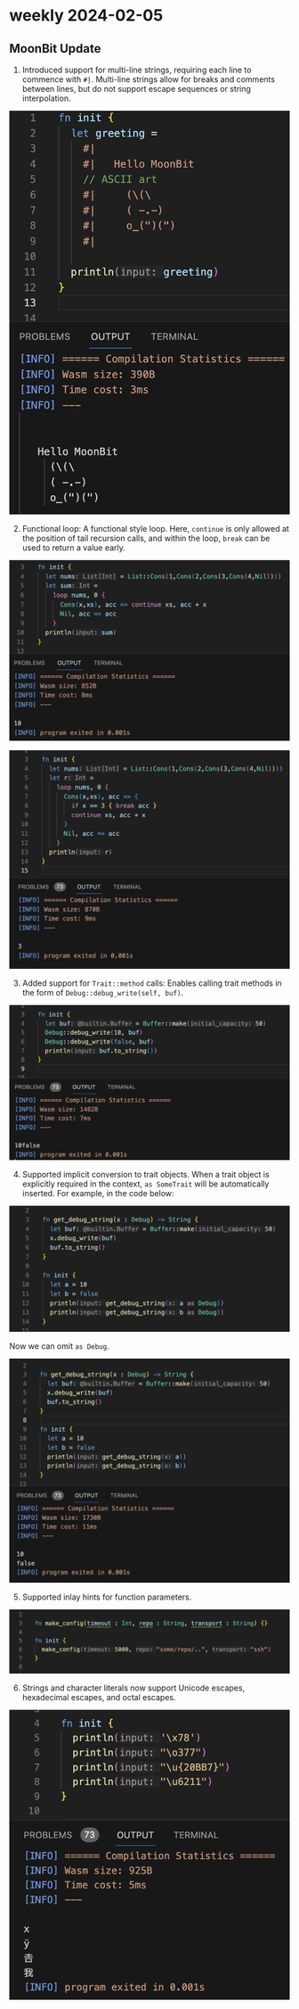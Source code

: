 # weekly 2024-02-05
## MoonBit Update

1. Introduced support for multi-line strings, requiring each line to commence with `#|`. Multi-line strings allow for breaks and comments between lines, but do not support escape sequences or string interpolation.

![](./multi-line.png)

2. Functional loop: A functional style loop. Here, `continue` is only allowed at the position of tail recursion calls, and within the loop, `break` can be used to return a value early.

![](./loop1.png)

![](./loop2.png)

3. Added support for `Trait::method` calls: Enables calling trait methods in the form of `Debug::debug_write(self, buf)`.

![](./method-call.png)

4. Supported implicit conversion to trait objects. When a trait object is explicitly required in the context, `as SomeTrait` will be automatically inserted. For example, in the code below:

![](./implicit1.png)

Now we can omit `as Debug`.

![](./implicit2.png)

5. Supported inlay hints for function parameters.

![](./inlay-hint.png)

6. Strings and character literals now support Unicode escapes, hexadecimal escapes, and octal escapes.

![](./escape.png)
